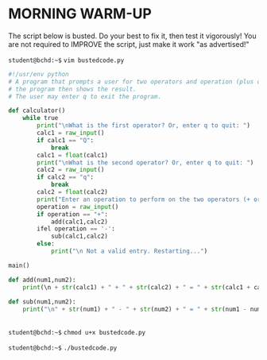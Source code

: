 # MORNING WARM-UP

The script below is busted. Do your best to fix it, then test it vigorously! You are not required to IMPROVE the script, just make it work "as advertised!"

`student@bchd:~$` `vim bustedcode.py`

```python
#!/usr/env python
# A program that prompts a user for two operators and operation (plus or minus)
# the program then shows the result.
# The user may enter q to exit the program.

def calculator()
    while true
        print("\nWhat is the first operator? Or, enter q to quit: ")
        calc1 = raw_input()
        if calc1 == "Q":
            break
        calc1 = float(calc1)
        print("\nWhat is the second operator? Or, enter q to quit: ")
        calc2 = raw_input()
        if calc2 == "q":
            break
        calc2 = float(calc2)
        print("Enter an operation to perform on the two operators (+ or -): ")
        operation = raw_input()
        if operation == "+":
            add(calc1,calc2)
        ifel operation == '-':
            sub(calc1,calc2)
        else:
            print("\n Not a valid entry. Restarting...")

main()

def add(num1,num2):
    print(\n + str(calc1) + " + " + str(calc2) + " = " + str(calc1 + calc2))
    
def sub(num1,num2):
    print("\n" + str(num1) + " - " + str(num2) + " = " + str(num1 - num2))
    
```

`student@bchd:~$` `chmod u+x bustedcode.py`

`student@bchd:~$` `./bustedcode.py`
